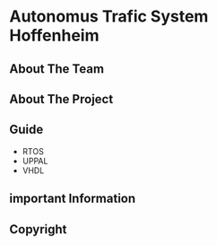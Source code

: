 # Autonomus Trafic System Hoffenheim

## About The Team

## About The Project


## Guide

- RTOS
- UPPAL
- VHDL

## important Information


## Copyright
